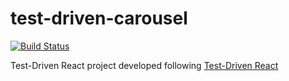 # test-driven-carousel

[![Build Status](https://travis-ci.com/tglennan/test-driven-carousel.svg?branch=master)](https://travis-ci.com/tglennan/test-driven-carousel)

Test-Driven React project developed following [Test-Driven React](https://pragprog.com/book/tbreact/test-driven-react)
